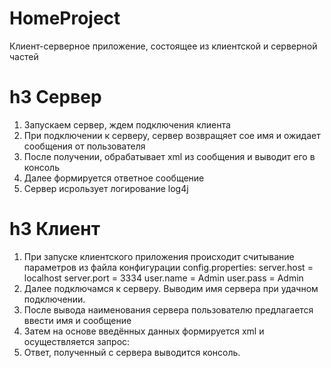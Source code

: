 # HomeProject
Клиент-серверное приложение, состоящее из клиентской и серверной частей

h3 Сервер
=====================
1. Запускаем сервер, ждем подключения клиента
2. При подключении к серверу, сервер возвращяет сое имя и ожидает сообщения от пользователя
3. После получении, обрабатывает xml из сообщения и выводит его в консоль
4. Далее формируется ответное сообщение
5. Сервер исрользует логирование log4j

h3 Клиент
=====================
1. При запуске клиентского приложения происходит считывание параметров из файла конфигурации config.properties:
server.host = localhost
server.port = 3334
user.name = Admin
user.pass = Admin
2. Далее подключамся к серверу. Выводим имя сервера при удачном подключении.
3. После вывода наименования сервера пользователю предлагается ввести имя и сообщение
4. Затем на основе введённых данных формируется xml и осуществляется запрос:
5. Ответ, полученный с сервера выводится консоль.
